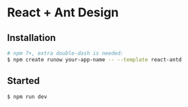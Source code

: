 # React + Ant Design

## Installation

```bash
# npm 7+, extra double-dash is needed:
$ npm create runow your-app-name -- --template react-antd
```

## Started

```bash
$ npm run dev
```